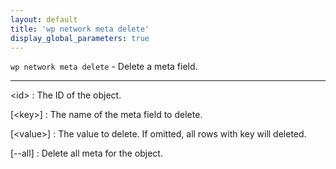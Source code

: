 ```yaml
---
layout: default
title: 'wp network meta delete'
display_global_parameters: true
---
```


`wp network meta delete` - Delete a meta field.

<hr />

&lt;id&gt;
: The ID of the object.

[&lt;key&gt;]
: The name of the meta field to delete.

[&lt;value&gt;]
: The value to delete. If omitted, all rows with key will deleted.

[\--all]
: Delete all meta for the object.



